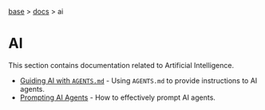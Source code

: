 [base](../README.md) > [docs](./README.md) > ai

# AI

This section contains documentation related to Artificial Intelligence.

- [Guiding AI with `AGENTS.md`](./ai.agents-md.md) - Using `AGENTS.md` to provide instructions to AI agents.
- [Prompting AI Agents](./ai.prompting.md) - How to effectively prompt AI agents.
